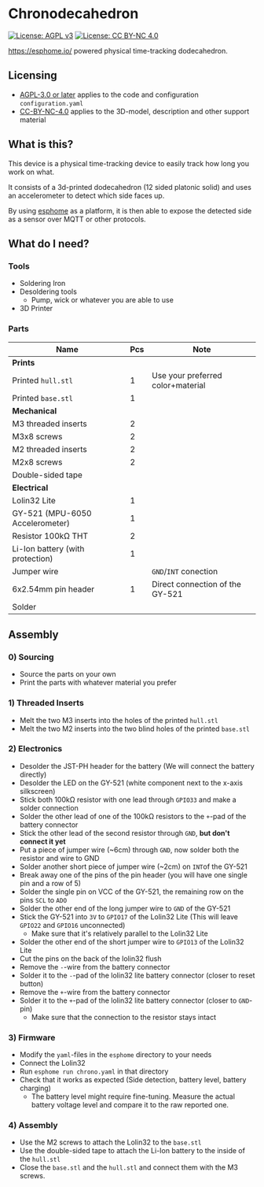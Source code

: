 # Chronodecahedron

 [![License: AGPL v3](https://img.shields.io/badge/License-AGPL%20v3-blue.svg)](https://www.gnu.org/licenses/agpl-3.0.html)
 [![License: CC BY-NC 4.0](https://img.shields.io/badge/License-CC%20BY--NC%204.0-lightgrey.svg)](https://creativecommons.org/licenses/by-nc/4.0/)


https://esphome.io/ powered physical time-tracking dodecahedron.

## Licensing

 - [AGPL-3.0 or later](./LICENSE.AGPL-3.0-or-later) applies to the code and configuration `configuration.yaml`
 - [CC-BY-NC-4.0](./LICENSE.CC-BY-NC-4.0) applies to the 3D-model, description and other support material

## What is this?

This device is a physical time-tracking device to easily track how long you work on what.

It consists of a 3d-printed dodecahedron (12 sided platonic solid) and uses an 
accelerometer to detect which side faces up.

By using [esphome](https://esphome.io) as a platform, it is then able to expose 
the detected side as a sensor over MQTT or other protocols.

## What do I need?

### Tools

 - Soldering Iron
 - Desoldering tools
   - Pump, wick or whatever you are able to use
 - 3D Printer
 
### Parts

| Name                             | Pcs | Note                              |
|----------------------------------|-----|-----------------------------------|
| **Prints**                       |     |                                   |
| Printed `hull.stl`               | 1   | Use your preferred color+material |
| Printed `base.stl`               | 1   |                                   |
| **Mechanical**                   |     |                                   |
| M3 threaded inserts              | 2   |                                   |
| M3x8 screws                      | 2   |                                   |
| M2 threaded inserts              | 2   |                                   |
| M2x8 screws                      | 2   |                                   |
| Double-sided tape                |     |                                   |
| **Electrical**                   |     |                                   |
| Lolin32 Lite                     | 1   |                                   |
| GY-521 (MPU-6050 Accelerometer)  | 1   |                                   |
| Resistor 100kΩ THT               | 2   |                                   |
| Li-Ion battery (with protection) | 1   |                                   |
| Jumper wire                      |     | `GND`/`INT` conection             |
| 6x2.54mm pin header              | 1   | Direct connection of the GY-521   |
| Solder                           |     |                                   |

## Assembly

### 0) Sourcing

 - Source the parts on your own
 - Print the parts with whatever material you prefer

### 1) Threaded Inserts

 - Melt the two M3 inserts into the holes of the printed `hull.stl`
 - Melt the two M2 inserts into the two blind holes of the printed `base.stl`

### 2) Electronics

 - Desolder the JST-PH header for the battery (We will connect the battery directly)
 - Desolder the LED on the GY-521 (white component next to the x-axis silkscreen)
 - Stick both 100kΩ resistor with one lead through `GPIO33` and make a solder connection
 - Solder the other lead of one of the 100kΩ resistors to the `+`-pad of the battery connector
 - Stick the other lead of the second resistor through `GND`, **but don't connect it yet**
 - Put a piece of jumper wire (~6cm) through `GND`, now solder both the resistor and wire to GND
 - Solder another short piece of jumper wire (~2cm) on `INT`of the GY-521
 - Break away one of the pins of the pin header (you will have one single pin and a row of 5)
 - Solder the single pin on VCC of the GY-521, the remaining row on the pins `SCL` to `ADO`
 - Solder the other end of the long jumper wire to `GND` of the GY-521
 - Stick the GY-521 into `3V` to `GPIO17` of the Lolin32 Lite (This will leave `GPIO22` and `GPIO16` unconnected)
   - Make sure that it's relatively parallel to the Lolin32 Lite
 - Solder the other end of the short jumper wire to `GPIO13` of the Lolin32 Lite
 - Cut the pins on the back of the lolin32 flush
 - Remove the `-`-wire from the battery connector
 - Solder it to the `-`-pad of the lolin32 lite battery connector (closer to reset button)
 - Remove the `+`-wire from the battery connector
 - Solder it to the `+`-pad of the lolin32 lite battery connector (closer to `GND`-pin)
   - Make sure that the connection to the resistor stays intact

### 3) Firmware

 - Modify the `yaml`-files in the `esphome` directory to your needs
 - Connect the Lolin32
 - Run `esphome run chrono.yaml` in that directory
 - Check that it works as expected (Side detection, battery level, battery charging)
   - The battery level might require fine-tuning. Measure the actual battery voltage level and compare it to the raw reported one.
 
### 4) Assembly

 - Use the M2 screws to attach the Lolin32 to the `base.stl`
 - Use the double-sided tape to attach the Li-Ion battery to the inside of the `hull.stl`
 - Close the `base.stl` and the `hull.stl` and connect them with the M3 screws.
